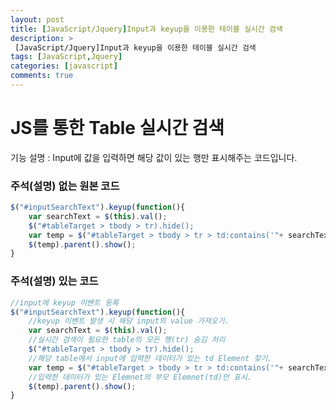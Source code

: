 ```yaml
---
layout: post
title: [JavaScript/Jquery]Input과 keyup을 이용한 테이블 실시간 검색
description: >
 [JavaScript/Jquery]Input과 keyup을 이용한 테이블 실시간 검색
tags: [JavaScript,Jquery]
categories: [javascript]
comments: true
---
```

# JS를 통한 Table 실시간 검색

기능 설명 : Input에 값을 입력하면 해당 값이 있는 행만 표시해주는 코드입니다.

### 주석(설명) 없는 원본 코드

```javascript
$("#inputSearchText").keyup(function(){
	var searchText = $(this).val();
	$("#tableTarget > tbody > tr).hide();
	var temp = $("#tableTarget > tbody > tr > td:contains('"+ searchText +"');
	$(temp).parent().show();
}
```


### 주석(설명) 있는 코드

```javascript
//input에 keyup 이벤트 등록
$("#inputSearchText").keyup(function(){
	//keyup 이벤트 발생 시 해당 input의 value 가져오기.
	var searchText = $(this).val();
	//실시간 검색이 필요한 table의 모든 행(tr) 숨김 처리
	$("#tableTarget > tbody > tr).hide();
	//해당 table에서 input에 입력한 데이터가 있는 td Element 찾기.
	var temp = $("#tableTarget > tbody > tr > td:contains('"+ searchText +"');
	//입력한 데이터가 있는 Elemnet의 부모 Elemnet(td)만 표시.
	$(temp).parent().show();
}
```